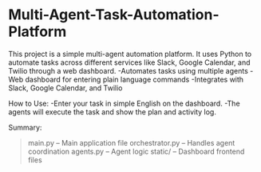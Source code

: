 # Multi-Agent-Task-Automation-Platform
This project is a simple multi-agent automation platform. It uses Python to automate tasks across different services like Slack, Google Calendar, and Twilio through a web dashboard.
    -Automates tasks using multiple agents
    -Web dashboard for entering plain language commands
    -Integrates with Slack, Google Calendar, and Twilio

How to Use:
-Enter your task in simple English on the dashboard.
-The agents will execute the task and show the plan and activity log.

Summary:
>main.py – Main application file
>orchestrator.py – Handles agent coordination
>agents.py – Agent logic
>static/ – Dashboard frontend files
